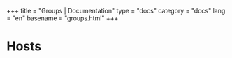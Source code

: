 +++
title = "Groups | Documentation"
type = "docs"
category = "docs"
lang = "en"
basename = "groups.html"
+++

# Hosts
